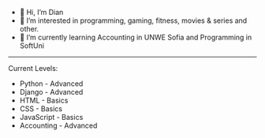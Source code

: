 - 👋 Hi, I’m Dian
- 👀 I’m interested in programming, gaming, fitness, movies & series and other.
- 🌱 I’m currently learning Accounting in UNWE Sofia and Programming in SoftUni
_____________________________________
Current Levels:
* Python - Advanced
* Django - Advanced
* HTML - Basics
* CSS - Basics
* JavaScript - Basics
* Accounting - Advanced
